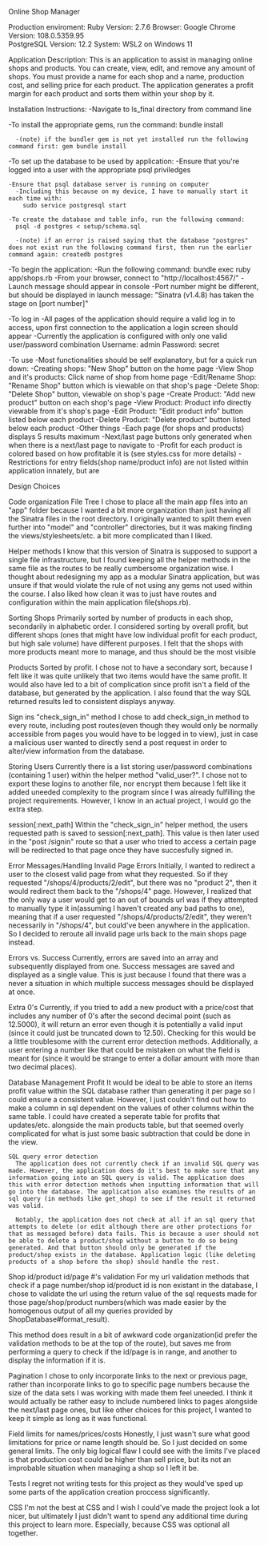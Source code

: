 Online Shop Manager

Production enviroment:
  Ruby Version: 2.7.6
  Browser: Google Chrome Version: 108.0.5359.95  
  PostgreSQL Version: 12.2
  System: WSL2 on Windows 11

Application Description:
  This is an application to assist in managing online shops and products. You can create, view, edit, and remove any amount of shops. You must provide a name for each shop and a name, production cost, and selling price for each product. The application generates a profit margin for each product and sorts them within your shop by it. 

Installation Instructions:
  -Navigate to ls_final directory from command line

  -To install the appropriate gems, run the command: 
      bundle install

      -(note) if the bundler gem is not yet installed run the following command first: gem bundle install

  -To set up the database to be used by application:
    -Ensure that you're logged into a user with the appropriate psql priviledges

    -Ensure that psql database server is running on computer
      -Including this because on my device, I have to manually start it each time with: 
        sudo service postgresql start

    -To create the database and table info, run the following command:
      psql -d postgres < setup/schema.sql

      -(note) if an error is raised saying that the database "postgres" does not exist run the following command first, then run the earlier command again: createdb postgres
  
  -To begin the application:
    -Run the following command:
      bundle exec ruby app/shops.rb
    -From your browser, connect to "http://localhost:4567/"
      -Launch message should appear in console
      -Port number might be different, but should be displayed in launch message: "Sinatra (v1.4.8) has taken the stage on [port number]"
    
  -To log in
    -All pages of the application should require a valid log in to access, upon first connection to the application a login screen should appear
    -Currently the application is configured with only one valid user/password combination
      Username: admin
      Password: secret
  
  -To use
    -Most functionalities should be self explanatory, but for a quick run down:
      -Creating shops: "New Shop" button on the home page
      -View Shop and it's products: Click name of shop from home page
      -Edit/Rename Shop: "Rename Shop" button which is viewable on that shop's page
      -Delete Shop: "Delete Shop" button, viewable on shop's page
      -Create Product: "Add new product" button on each shop's page
      -View Product: Product info directly viewable from it's shop's page
      -Edit Product: "Edit product info" button listed below each product
      -Delete Product: "Delete product" button listed below each product
    -Other things
      -Each page (for shops and products) displays 5 results maximum
        -Next/last page buttons only generated when when there is a next/last page to navigate to
      -Profit for each product is colored based on how profitable it is (see styles.css for more details)
      -Restrictions for entry fields(shop name/product info) are not listed within application innately, but are 

Design Choices

Code organization
  File Tree
    I chose to place all the main app files into an "app" folder because I wanted a bit more organization than just having all the Sinatra files in the root directory. I originally wanted to split them even further into "model" and "controller" directories, but it was making finding the views/stylesheets/etc. a bit more complicated than I liked.

  Helper methods
    I know that this version of Sinatra is supposed to support a single file infrastructure, but I found keeping all the helper methods in the same file as the routes to be really cumbersome organization wise. I thought about redesigning my app as a modular Sinatra application, but was unsure if that would violate the rule of not using any gems not used within the course. I also liked how clean it was to just have routes and configuration within the main application file(shops.rb). 

Sorting
  Shops
    Primarily sorted by number of products in each shop, secondarily in alphabetic order. I considered sorting by overall profit, but different shops (ones that might have low individual profit for each product, but high sale volume) have different purposes. I felt that the shops with more products meant more to manage, and thus should be the most visible

  Products
    Sorted by profit. I chose not to have a secondary sort, because I felt like it was quite unlikely that two items would have the same profit. It would also have led to a bit of complication since profit isn't a field of the database, but generated by the application. I also found that the way SQL returned results led to consistent displays anyway.

Sign ins
  "check_sign_in" method
    I chose to add check_sign_in method to every route, including post routes(even though they would only be normally accessible from pages you would have to be logged in to view), just in case a malicious user wanted to directly send a post request in order to alter/view information from the database.

  Storing Users
    Currently there is a list storing user/password combinations (containing 1 user) within the helper method "valid_user?". I chose not to export these logins to another file, nor encrypt them because I felt like it added uneeded complexity to the program since I was already fulfilling the project requirements. However, I know in an actual project, I would go the extra step.

  session[:next_path]
    Within the "check_sign_in" helper method, the users requested path is saved to session[:next_path]. This value is then later used in the "post /signin" route so that a user who tried to access a certain page will be redirected to that page once they have succesfully signed in. 

Error Messages/Handling
  Invalid Page Errors
    Initially, I wanted to redirect a user to the closest valid page from what they requested. So if they requested "/shops/4/products/2/edit", but there was no "product 2", then it would redirect them back to the "/shops/4" page. However, I realized that the only way a user would get to an out of bounds url was if they attempted to manually type it in(assuming I haven't created any bad paths to one), meaning that if a user requested "/shops/4/products/2/edit", they weren't necessarily in "/shops/4", but could've been anywhere in the application. So I decided to reroute all invalid page urls back to the main shops page instead. 

  Errors vs. Success
    Currently, errors are saved into an array and subsequently displayed from one. Success messages are saved and displayed as a single value. This is just because I found that there was a never a situation in which multiple success messages should be displayed at once.

  Extra 0's
    Currently, if you tried to add a new product with a price/cost that includes any number of 0's after the second decimal point (such as 12.5000), it will return an error even though it is potentially a valid input (since it could just be truncated down to 12.50). Checking for this would be a little troublesome with the current error detection methods. Additionally, a user entering a number like that could be mistaken on what the field is meant for (since it would be strange to enter a dollar amount with more than two decimal places).

Database Management
  Profit
    It would be ideal to be able to store an items profit value within the SQL database rather than generating it per page so I could ensure a consistent value. However, I just couldn't find out how to make a column in sql dependent on the values of other columns within the same table. I could have created a seperate table for profits that updates/etc. alongside the main products table, but that seemed overly complicated for what is just some basic subtraction that could be done in the view. 

    SQL query error detection
      The application does not currently check if an invalid SQL query was made. However, the application does do it's best to make sure that any information going into an SQL query is valid. The application does this with error detection methods when inputting information that will go into the database. The application also examines the results of an sql query (in methods like get_shop) to see if the result it returned was valid. 

      Notably, the application does not check at all if an sql query that attempts to delete (or edit although there are other protections for that as messaged before) data fails. This is because a user should not be able to delete a product/shop without a button to do so being generated. And that button should only be generated if the product/shop exists in the database. Application logic (like deleting products of a shop before the shop) should handle the rest. 

Shop id/product id/page #'s validation
  For my url validation methods that check if a page number/shop id/product id is non existant in the database, I chose to validate the url using the return value of the sql requests made for those page/shop/product numbers(which was made easier by the homogenous output of all my queries provided by ShopDatabase#format_result). 

  This method does result in a bit of awkward code organization(id prefer the validation methods to be at the top of the route), but saves me from performing a query to check if the id/page is in range, and another to display the information if it is. 

Pagination
  I chose to only incorporate links to the next or previous page, rather than incorporate links to go to specific page numbers because the size of the data sets I was working with made them feel uneeded. I think it would actually be rather easy to include numbered links to pages alongside the next/last page ones, but like other choices for this project, I wanted to keep it simple as long as it was functional.

Field limits for names/prices/costs
  Honestly, I just wasn't sure what good limitations for price or name length should be. So I just decided on some general limits. The only big logical flaw I could see with the limits I've placed is that production cost could be higher than sell price, but its not an improbable situation when managing a shop so I left it be. 

Tests
  I regret not writing tests for this project as they would've sped up some parts of the application creation proccess significantly. 

CSS
  I'm not the best at CSS and I wish I could've made the project look a lot nicer, but ultimately I just didn't want to spend any additional time during this project to learn more. Especially, because CSS was optional all together. 
